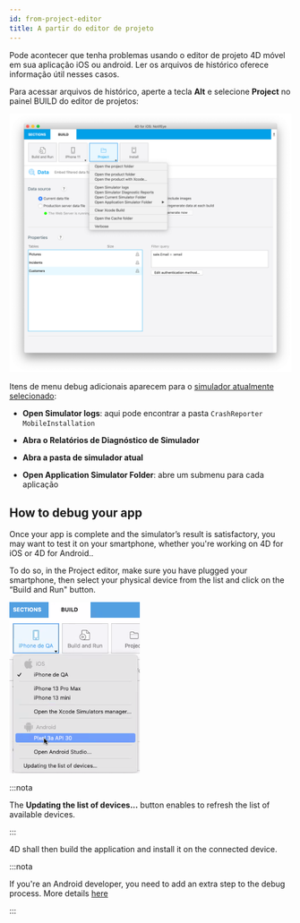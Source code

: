 ```yaml
---
id: from-project-editor
title: A partir do editor de projeto
---
```


Pode acontecer que tenha problemas usando o editor de projeto 4D móvel em sua aplicação iOS ou android. Ler os arquivos de histórico oferece informação útil nesses casos.

Para acessar arquivos de histórico, aperte a tecla **Alt** e selecione **Project** no painel BUILD do editor de projetos:

![Depuração](img/debug-from-4D-for-iOS.png)

Itens de menu debug adicionais aparecem para o [simulador atualmente selecionado](../project-definition/build-panel#using-the-simulator):


* **Open Simulator logs**: aqui pode encontrar a pasta `CrashReporter MobileInstallation`

* **Abra o Relatórios de Diagnóstico de Simulador**

* **Abra a pasta de simulador atual**

* **Open Application Simulator Folder**: abre um submenu para cada aplicação


## How to debug your app

Once your app is complete and the simulator’s result is satisfactory, you may want to test it on your smartphone, whether you're working on 4D for iOS or 4D for Android..

To do so, in the Project editor, make sure you have plugged your smartphone, then select your physical device from the list and click on the “Build and Run" button.

![AndroidDevice](img/Sans-titre.png)

:::nota

The **Updating the list of devices...** button enables to refresh the list of available devices.

:::

4D shall then build the application and install it on the connected device.

:::nota

If you're an Android developer, you need to add an extra step to the debug process. More details [here](from-your-android-device-and-android-studio.md)

:::
